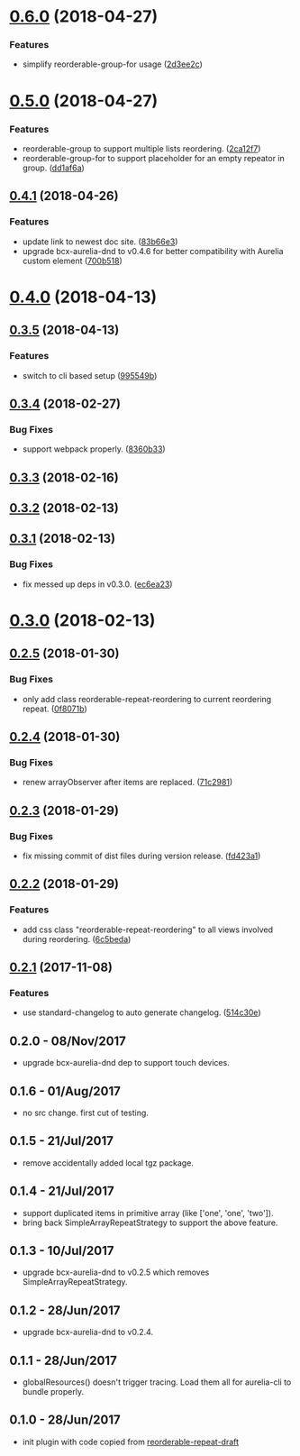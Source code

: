 <a name="0.6.0"></a>
# [0.6.0](https://github.com/buttonwoodcx/bcx-aurelia-reorderable-repeat/compare/v0.5.0...v0.6.0) (2018-04-27)


### Features

* simplify reorderable-group-for usage ([2d3ee2c](https://github.com/buttonwoodcx/bcx-aurelia-reorderable-repeat/commit/2d3ee2c))



<a name="0.5.0"></a>
# [0.5.0](https://github.com/buttonwoodcx/bcx-aurelia-reorderable-repeat/compare/v0.4.1...v0.5.0) (2018-04-27)


### Features

* reorderable-group to support multiple lists reordering. ([2ca12f7](https://github.com/buttonwoodcx/bcx-aurelia-reorderable-repeat/commit/2ca12f7))
* reorderable-group-for to support placeholder for an empty repeator in group. ([dd1af6a](https://github.com/buttonwoodcx/bcx-aurelia-reorderable-repeat/commit/dd1af6a))



<a name="0.4.1"></a>
## [0.4.1](https://github.com/buttonwoodcx/bcx-aurelia-reorderable-repeat/compare/v0.4.0...v0.4.1) (2018-04-26)


### Features

* update link to newest doc site. ([83b66e3](https://github.com/buttonwoodcx/bcx-aurelia-reorderable-repeat/commit/83b66e3))
* upgrade bcx-aurelia-dnd to v0.4.6 for better compatibility with Aurelia custom element ([700b518](https://github.com/buttonwoodcx/bcx-aurelia-reorderable-repeat/commit/700b518))



<a name="0.4.0"></a>
# [0.4.0](https://github.com/buttonwoodcx/bcx-aurelia-reorderable-repeat/compare/v0.3.5...v0.4.0) (2018-04-13)



<a name="0.3.5"></a>
## [0.3.5](https://github.com/buttonwoodcx/bcx-aurelia-reorderable-repeat/compare/v0.3.4...v0.3.5) (2018-04-13)


### Features

* switch to cli based setup ([995549b](https://github.com/buttonwoodcx/bcx-aurelia-reorderable-repeat/commit/995549b))



<a name="0.3.4"></a>
## [0.3.4](https://github.com/buttonwoodcx/bcx-aurelia-reorderable-repeat/compare/v0.3.3...v0.3.4) (2018-02-27)


### Bug Fixes

* support webpack properly. ([8360b33](https://github.com/buttonwoodcx/bcx-aurelia-reorderable-repeat/commit/8360b33))



<a name="0.3.3"></a>
## [0.3.3](https://github.com/buttonwoodcx/bcx-aurelia-reorderable-repeat/compare/v0.3.2...v0.3.3) (2018-02-16)



<a name="0.3.2"></a>
## [0.3.2](https://github.com/buttonwoodcx/bcx-aurelia-reorderable-repeat/compare/v0.3.1...v0.3.2) (2018-02-13)



<a name="0.3.1"></a>
## [0.3.1](https://github.com/buttonwoodcx/bcx-aurelia-reorderable-repeat/compare/v0.3.0...v0.3.1) (2018-02-13)


### Bug Fixes

* fix messed up deps in v0.3.0. ([ec6ea23](https://github.com/buttonwoodcx/bcx-aurelia-reorderable-repeat/commit/ec6ea23))



<a name="0.3.0"></a>
# [0.3.0](https://github.com/buttonwoodcx/bcx-aurelia-reorderable-repeat/compare/v0.2.5...v0.3.0) (2018-02-13)



<a name="0.2.5"></a>
## [0.2.5](https://github.com/buttonwoodcx/bcx-aurelia-reorderable-repeat/compare/v0.2.4...v0.2.5) (2018-01-30)


### Bug Fixes

* only add class reorderable-repeat-reordering to current reordering repeat. ([0f8071b](https://github.com/buttonwoodcx/bcx-aurelia-reorderable-repeat/commit/0f8071b))



<a name="0.2.4"></a>
## [0.2.4](https://github.com/buttonwoodcx/bcx-aurelia-reorderable-repeat/compare/v0.2.3...v0.2.4) (2018-01-30)


### Bug Fixes

* renew arrayObserver after items are replaced. ([71c2981](https://github.com/buttonwoodcx/bcx-aurelia-reorderable-repeat/commit/71c2981))



<a name="0.2.3"></a>
## [0.2.3](https://github.com/buttonwoodcx/bcx-aurelia-reorderable-repeat/compare/v0.2.2...v0.2.3) (2018-01-29)


### Bug Fixes

* fix missing commit of dist files during version release. ([fd423a1](https://github.com/buttonwoodcx/bcx-aurelia-reorderable-repeat/commit/fd423a1))



<a name="0.2.2"></a>
## [0.2.2](https://github.com/buttonwoodcx/bcx-aurelia-reorderable-repeat/compare/v0.2.1...v0.2.2) (2018-01-29)


### Features

* add css class "reorderable-repeat-reordering" to all views involved during reordering. ([6c5beda](https://github.com/buttonwoodcx/bcx-aurelia-reorderable-repeat/commit/6c5beda))



<a name="0.2.1"></a>
## [0.2.1](https://github.com/buttonwoodcx/bcx-aurelia-reorderable-repeat/compare/v0.2.0...v0.2.1) (2017-11-08)


### Features

* use standard-changelog to auto generate changelog. ([514c30e](https://github.com/buttonwoodcx/bcx-aurelia-reorderable-repeat/commit/514c30e))



## 0.2.0 - 08/Nov/2017

  * upgrade bcx-aurelia-dnd dep to support touch devices.

## 0.1.6 - 01/Aug/2017

  * no src change. first cut of testing.

## 0.1.5 - 21/Jul/2017

  * remove accidentally added local tgz package.

## 0.1.4 - 21/Jul/2017

  * support duplicated items in primitive array (like ['one', 'one', 'two']).
  * bring back SimpleArrayRepeatStrategy to support the above feature.

## 0.1.3 - 10/Jul/2017

  * upgrade bcx-aurelia-dnd to v0.2.5 which removes SimpleArrayRepeatStrategy.

## 0.1.2 - 28/Jun/2017

  * upgrade bcx-aurelia-dnd to v0.2.4.

## 0.1.1 - 28/Jun/2017

  * globalResources() doesn't trigger tracing. Load them all for aurelia-cli to bundle properly.

## 0.1.0 - 28/Jun/2017

  * init plugin with code copied from [reorderable-repeat-draft](https://github.com/huochunpeng/reorderable-repeat-draft)
